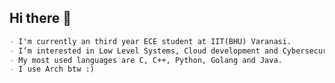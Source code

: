 ## Hi there 👋

```markdown
- I'm currently an third year ECE student at IIT(BHU) Varanasi.
- I’m interested in Low Level Systems, Cloud development and Cybersecurity.
- My most used languages are C, C++, Python, Golang and Java.
- I use Arch btw :)
```

<!--
**shinigami-777/shinigami-777** is a ✨ _special_ ✨ repository because its `README.md` (this file) appears on your GitHub profile.

Here are some ideas to get you started:

- 🔭 I’m currently working on ...
- 🌱 I’m currently learning ...
- 👯 I’m looking to collaborate on ...
- 🤔 I’m looking for help with ...
- 💬 Ask me about ...
- 📫 How to reach me: ...
- 😄 Pronouns: ...
- ⚡ Fun fact: ...
-->
